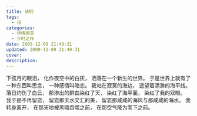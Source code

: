 ```yaml
---
title: 诀别
tags:
  - 诗
categories:
  - 诗情画意
  - 少时之作
date: 2009-12-09 21:49:31
updated: 2009-12-09 21:49:31
cover:
description:
---
```

下弦月的眼泪，
化作夜空中的白灰，
洒落在一个新生的世界。
于是世界上就有了一种东西叫思念，
一种感情叫暗恋。
我站在寂寞的海边，
遥望着漂渺的海平线。
落日灼伤了白云，
那渗出的鲜血染红了天，
染红了海平面，
染红了我的双眼。
我于是不再留恋，
留恋那天水交汇的美，
留恋那咸咸的海风与那咸咸的海水。
我转身离开，
在那天地被黑暗吞噬之前，
在那空气降为零下之前。